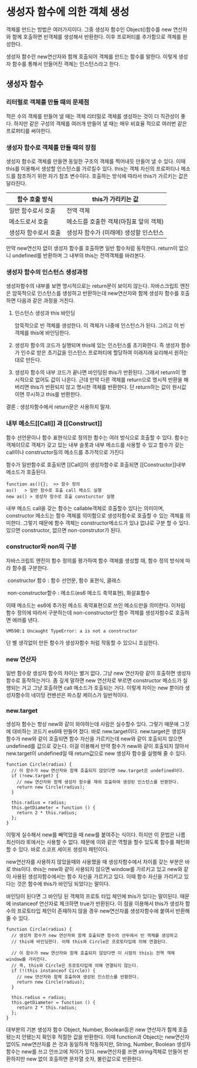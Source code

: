 # 생성자 함수에 의한 객체 생성

객체를 만드는 방법은 여러가지이다.  그중 생성자 함수인 Object()함수를 new 연산자와 함께 호출하면 빈객체를 생성해서 반환한다. 이후 프로퍼티를 추가함으로 객체를 완성한다. 

생성자 함수란 new연산자와 함께 호출되어 객체를 만드는 함수를 말한다. 이렇게 생성자 함수를 통해서 만들어진 객체는 인스턴스라고 한다. 



## 생성자 함수

### 리터럴로 객체를 만들 때의 문제점

적은 수의 객체를 만들어 낼 때는 객체 리터럴로 객체를 생성하는 것이 더 직관성이 좋다. 하지만 같은 구성의 객체를 여러개 만들어 낼 때는 매우 비효율 적으로 여러번 같은 프로퍼티를 써야한다.



### 생성자 함수로 객체를 만들  때의 장점

생성자 함수로 객체를 만들면 동일한 구조의 객체를 찍어내듯 만들어 낼 수 있다. 이때 this를 이용해서 생성할 인스턴스를 가르킬수 있다. this는 객체 자신의 프로퍼티나 메소드를 참조하기 위한 자기 참조 변수이다. 호출하는 방식에 따라서 this가 가르키는 값은 달라진다.

| 함수 호출 방식       | this가 가리키는 값                     |
| -------------------- | -------------------------------------- |
| 일반 함수로서 호출   | 전역 객체                              |
| 메소드로서 호출      | 메소드를 호출한 객체(마침표 앞의 객체) |
| 생성자 함수로서 호출 | 생성자 함수가 (미래에) 생성할 인스턴스 |

만약 new연산자 없이 생성자 함수를 호출하면 일반 함수처럼 동작한다. return이 없으니 undefined를 반환하며 그 내부의 this는 전역객체를 바라본다.



### 생성자 함수의 인스턴스 생성과정

생성자함수의 내부를 보면 명시적으로는 return문이 보이지 않는다. 자바스크립트 엔진은 암묵적으로 인스턴스를 생성하고 반환하는데 new연산자와 함께 생성자 함수를 호출하면 다음과 같은 과정을 거친다.

1. 인스턴스 생성과 this 바인딩

   암묵적으로 빈 객체를 생성한다. 이 객체가 나중에 인스턴스가 된다. 그리고 이 빈 객체를 this에 바인딩한다. 

2. 생성자 함수의 코드가 실행되며 this에 있는 인스턴스를 초기화한다. 즉 생성자 함수가 인수로 받은 초기값을 인스턴스 프로퍼티에 할당하여 이래저래 요리해서 원하는 대로 만든다.

3. 생성자 함수의 내부 코드가 끝나면 바인딩된 this가 반환된다. 그래서 return이 명시적으로 없어도 값이 나온다. 근데 만약 다른 객체를 return으로 명시적 반환을 해버리면 this가 반환되지 않고 명시한 객체를 반환한다. 단 return하는 값이 원시값이면 무시하고 this를 반환한다.

결론 : 생성자함수에서 return문은 사용하지 말자.



### 내부 메소드[[Call]] 과 [[Construct]]

함수 선언문이나 함수 표현식으로 정의한 함수는 여러 방식으로 호출할 수 있다. 함수는 객체이므로 객체가 갖고 있는 내부 슬롯과 내부 메소드를 사용할 수 있고 함수가 갖는 call이나 constructor등의 메소드를 추가적으로 가진다

함수가 일반함수로 호출되면 [[Call]]이 생성자함수로 호출되면 [[Constructor]]내부 메소드가 호출된다.

``` 
function as(){};  >> 함수 정의
as()   > 일반 함수로 호출 call 메소드 실행
new as() > 생성자 함수로 호출 consturctor 실행
```

내부 메소드 call을 갖는 함수는 callable객체로 호출할수 있다는 의미이며, constructor 메소드는 함수 객체를 의미함으로 생성자함수로 호출할 수 있는 객체를 의미한다. 그렇기 때문에 함수 객체는 constructor메소드가 있냐 없냐로 구분 할 수 있다. 있으면 constructor, 없으면 non-construtor가 된다.

### constructor와 non의 구분

자바스크립트 엔진이 함수 정의를 평가하여 함수 객체를 생성할 때, 함수 정의 방식에 따라 함수를 구분한다.

​	constructor 함수 : 함수 선언문, 함수 표현식, 클래스

​	non-constructor함수 : 메소드(es6 메소드 축약표현), 화살표함수

이때 메소드는 es6에 추가된 메소드 축약표현으로 쓰인 메소드만을 의미한다. 이처럼 함수 정의에 따라서 구분하는데 non-constructor인 함수 객체를 생성자함수로 호출하면 에러를 낸다.

```
VM590:1 Uncaught TypeError: a is not a constructor
```

단 별 생각없이 만든 함수가 생성자함수 처럼 작동할 수 있으니 조심한다.



### new 연산자

일반 함수랑 생성자 함수의 차이는 별거 없다. 그냥 new 연산자랑 같이 호출하면 생성자함수로 동작하는거다. 좀 깊게 말하면 new 연산자로 부르면 constructor 메소드가 실행되는 거고 그냥 호출하면 call 메소드가 호출되는 거다. 이렇게 차이는 new 뿐이라 생성자함수의 네이밍 컨벤션은 파스칼 케이스가 일반적이다.



### new.target

생성자 함수는 항상 new와 같이 와야하는데 사람은 실수할수 있다. 그렇기 때문에 그것에 대비하는 코드기 es6때 만들어 졌다. 바로 new.target이다. new.target은 생성자 함수가 new와 같이 호출되면 함수 자신을 가르키는데 new와 같이 호출되지 않으면 undefined를 값으로 갖는다. 이걸 이용해서 만약 함수가 new와 같이 호출되지 않아서 new.target이 undefined일 때 return값으로 new 생성자 함수를 실행해 줄 수 있다.

```
function Circle(radius) {
  // 이 함수가 new 연산자와 함께 호출되지 않았다면 new.target은 undefined이다.
  if (!new.target) {
    // new 연산자와 함께 생성자 함수를 재귀 호출하여 생성된 인스턴스를 반환한다.
    return new Circle(radius);
  }

  this.radius = radius;
  this.getDiameter = function () {
    return 2 * this.radius;
  };
}
```



이렇게 실수해서 new를 빼먹었을 때 new를 붙여주는 식이다. 하지만 이 문법은 나름 최신이라 IE에서는 사용할 수 없다. 때문에 이와 같은 역할을 할수 있도록 함수를 패턴화 할 수 있다. 바로 스코프 세이프 생성자 패턴이다.

new연산자를 사용하지 않았을때와 사용했을 때 생성자함수에서 차이를 갖는 부분은 바로 this이다. this는 new와 같이 사용되지 않으면 window를 가르키고 있고 new와 같이 사용된 생성자함수에서는 함수 자신을 가르키고 있다. 이때 함수 자신을 가리키고 있다는 것은 함수에 this가 바인딩 되었다는 말이다.

바인딩이 된다면 그 바인딩 된 객체의 프로토 타입 체인에 this가 있다는 말이된다. 때문에 instanceof 연산자로 체크하면 true가 반환된다. 이 점을 이용해서 this가 생성자 함수의 프로토타입 체인이 존재하지 않을 경우 new연산자를 생성자함수에 붙여서 반환해 줄 수 있다.

```
function Circle(radius) {
  // 생성자 함수가 new 연산자와 함께 호출되면 함수의 선두에서 빈 객체를 생성하고
  // this에 바인딩한다. 이때 this와 Circle은 프로토타입에 의해 연결된다.

  // 이 함수가 new 연산자와 함께 호출되지 않았다면 이 시점의 this는 전역 객체 window를 가리킨다.
  // 즉, this와 Circle은 프로토타입에 의해 연결되지 않는다.
  if (!(this instanceof Circle)) {
    // new 연산자와 함께 호출하여 생성된 인스턴스를 반환한다.
    return new Circle(radius);
  }

  this.radius = radius;
  this.getDiameter = function () {
    return 2 * this.radius;
  };
}
```



대부분의 기본 생성자 함수 Object, Number, Boolean등은 new 연산자가 함께 호출 됐는지 안됐는지 확인후 적절한 값을 반환한다. 이때 function과 Object는 new연산자 없이도 new연산자를 쓴 것과 동일하게 작동하지만, String, Number, Boolean 생성자함수는 new를 쓰고 안쓰고에 차이가 있다. new연산자를 쓰면 string객체로 만들어 반환하지만 new 없이 호출하면 문자열 숫자, 불린값으로 반환한다.

